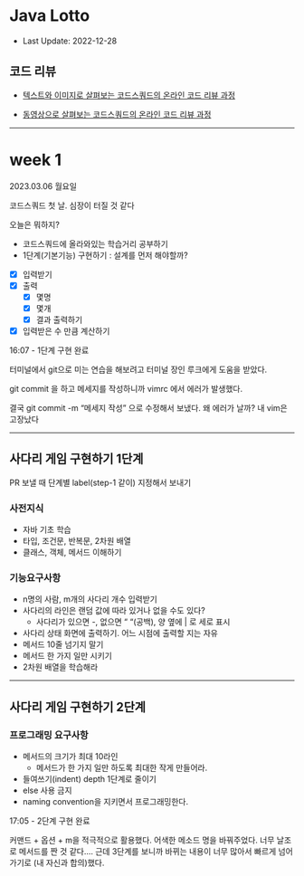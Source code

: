 # Java Lotto

- Last Update: 2022-12-28

## 코드 리뷰

* [텍스트와 이미지로 살펴보는 코드스쿼드의 온라인 코드 리뷰 과정](https://github.com/code-squad/codesquad-docs/blob/master/codereview/README.md)

* [동영상으로 살펴보는 코드스쿼드의 온라인 코드 리뷰 과정](https://youtube.com/watch?v=lFinZfu3QO0&si=EnSIkaIECMiOmarE)


------

# week 1

2023.03.06 월요일

코드스쿼드 첫 날. 심장이 터질 것 같다

오늘은 뭐하지?

- 코드스쿼드에 올라와있는 학습거리 공부하기
- 1단계(기본기능) 구현하기 : 설계를 먼저 해야할까?
- [x]  입력받기
- [x]  출력
    - [x]  몇명
    - [x]  몇개
    - [x]  결과 출력하기
- [x]  입력받은 수 만큼 계산하기

16:07 - 1단계 구현 완료

터미널에서 git으로 미는 연습을 해보려고 터미널 장인 루크에게 도움을 받았다.

git commit 을 하고 메세지를 작성하니까 vimrc 에서 에러가 발생했다.

결국 git commit -m “메세지 작성” 으로 수정해서 보냈다. 왜 에러가 날까? 내 vim은 고장났다

---

## 사다리 게임 구현하기 1단계

PR 보낼 때 단계별 label(step-1 같이) 지정해서 보내기

### 사전지식

- 자바 기초 학습
- 타입, 조건문, 반복문, 2차원 배열
- 클래스, 객체, 메서드 이해하기

### 기능요구사항

- n명의 사람, m개의 사다리 개수 입력받기
- 사다리의 라인은 랜덤 값에 따라 있거나 없을 수도 있다?
    - 사다리가 있으면 -, 없으면 “ “(공백), 양 옆에 | 로 세로 표시
- 사다리 상태 화면에 출력하기. 어느 시점에 출력할 지는 자유
- 메서드 10줄 넘기지 말기
- 메서드 한 가지 일만 시키기
- 2차원 배열을 학습해라

---

## 사다리 게임 구현하기 2단계

### **프로그래밍 요구사항**

- 메서드의 크기가 최대 10라인
    - 메서드가 한 가지 일만 하도록 최대한 작게 만들어라.
- 들여쓰기(indent) depth 1단계로 줄이기
- else 사용 금지
- naming convention을 지키면서 프로그래밍한다.

17:05 - 2단계 구현 완료

커맨드 + 옵션 + m을 적극적으로 활용했다. 어색한 메소드 명을 바꿔주었다. 너무 날조로 메서드를 짠 것 같다.... 근데 3단계를 보니까 바뀌는 내용이 너무 많아서 빠르게 넘어가기로 (내 자신과 합의)했다.